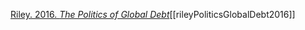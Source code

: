 [Riley. 2016. _The Politics of Global Debt_](zotero://select/items/1_LXSQMZZA)[[rileyPoliticsGlobalDebt2016]]
